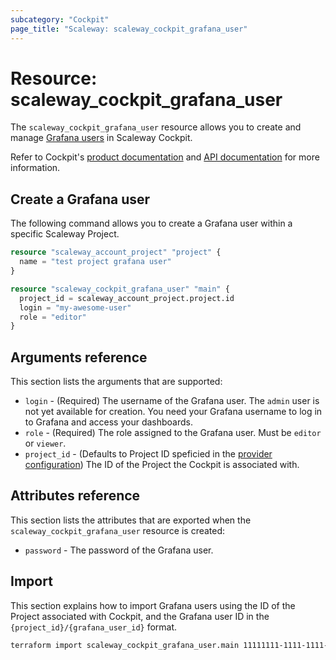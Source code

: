 ```yaml
---
subcategory: "Cockpit"
page_title: "Scaleway: scaleway_cockpit_grafana_user"
---
```


# Resource: scaleway_cockpit_grafana_user

The `scaleway_cockpit_grafana_user` resource allows you to create and manage [Grafana users](https://www.scaleway.com/en/docs/observability/cockpit/concepts/#grafana-users) in Scaleway Cockpit.

Refer to Cockpit's [product documentation](https://www.scaleway.com/en/docs/observability/cockpit/concepts/) and [API documentation](https://www.scaleway.com/en/developers/api/cockpit/regional-api) for more information.

## Create a Grafana user

The following command allows you to create a Grafana user within a specific Scaleway Project.

```terraform
resource "scaleway_account_project" "project" {
  name = "test project grafana user"
}

resource "scaleway_cockpit_grafana_user" "main" {
  project_id = scaleway_account_project.project.id
  login = "my-awesome-user"
  role = "editor"
}
```


## Arguments reference

This section lists the arguments that are supported:

- `login` - (Required) The username of the Grafana user. The `admin` user is not yet available for creation. You need your Grafana username to log in to Grafana and access your dashboards.
- `role` - (Required) The role assigned to the Grafana user. Must be `editor` or `viewer`.
- `project_id` - (Defaults to Project ID speficied in the [provider configuration](../index.md#project_id)) The ID of the Project the Cockpit is associated with.

## Attributes reference

This section lists the attributes that are exported when the `scaleway_cockpit_grafana_user` resource is created:

- `password` - The password of the Grafana user.

## Import

This section explains how to import Grafana users using the ID of the Project associated with Cockpit, and the Grafana user ID in the `{project_id}/{grafana_user_id}` format.

```bash
terraform import scaleway_cockpit_grafana_user.main 11111111-1111-1111-1111-111111111111/2
```
